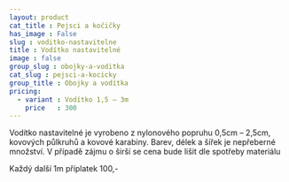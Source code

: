 ```yaml
---
layout: product
cat_title : Pejsci a kočičky
has_image : False
slug : voditko-nastavitelne
title : Vodítko nastavitelné
image : false
group_slug : obojky-a-voditka
cat_slug : pejsci-a-kocicky
group_title : Obojky a vodítka
pricing:
  - variant : Vodítko 1,5 – 3m
    price   : 300
---
```


Vodítko nastavitelné je vyrobeno z nylonového popruhu 0,5cm – 2,5cm, kovových půlkruhů a kovové karabiny. Barev, délek a šířek je nepřeberné množství. V případě zájmu o širší se cena bude lišit dle spotřeby materiálu


Každý další 1m příplatek 100,-

